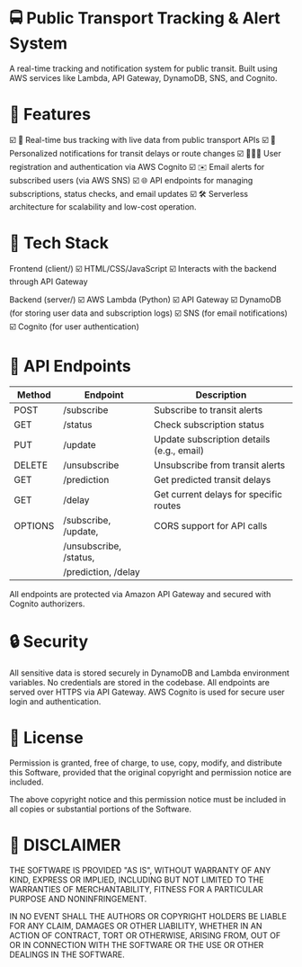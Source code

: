 # 🚍 Public Transport Tracking & Alert System
A real-time tracking and notification system for public transit. Built using AWS services like Lambda, API Gateway, DynamoDB, SNS, and Cognito.


# 🚀 Features

☑️ 🚌 Real-time bus tracking with live data from public transport APIs
☑️ 🔔 Personalized notifications for transit delays or route changes
☑️ 🧑‍🤝‍🧑 User registration and authentication via AWS Cognito
☑️ ✉️ Email alerts for subscribed users (via AWS SNS)
☑️ 🌐 API endpoints for managing subscriptions, status checks, and email updates
☑️ 🛠 Serverless architecture for scalability and low-cost operation.


# 🧱 Tech Stack

Frontend (client/)
☑️ HTML/CSS/JavaScript
☑️ Interacts with the backend through API Gateway

Backend (server/)
☑️ AWS Lambda (Python)
☑️ API Gateway
☑️ DynamoDB (for storing user data and subscription logs)
☑️ SNS (for email notifications)
☑️ Cognito (for user authentication)


# 🚏 API Endpoints

| Method | Endpoint                  | Description                                  |
|--------|---------------------------|----------------------------------------------|
| POST   | /subscribe                | Subscribe to transit alerts                  |
| GET    | /status                   | Check subscription status                    |
| PUT    | /update                   | Update subscription details (e.g., email)    |
| DELETE | /unsubscribe              | Unsubscribe from transit alerts              |
| GET    | /prediction               | Get predicted transit delays                 |
| GET    | /delay                    | Get current delays for specific routes       |
| OPTIONS| /subscribe, /update,      | CORS support for API calls                   |          
|        |  /unsubscribe, /status,   |                                              |
|        |  /prediction, /delay      |                                              |


 All endpoints are protected via Amazon API Gateway and secured with Cognito authorizers.


# 🔒 Security

All sensitive data is stored securely in DynamoDB and Lambda environment variables.
No credentials are stored in the codebase.
All endpoints are served over HTTPS via API Gateway.
AWS Cognito is used for secure user login and authentication.


# 📄 License

Permission is granted, free of charge, to use, copy, modify, and distribute this Software, provided that the original copyright and permission notice are included.

The above copyright notice and this permission notice must be included in all copies or substantial portions of the Software.


# 📜 DISCLAIMER

THE SOFTWARE IS PROVIDED "AS IS", WITHOUT WARRANTY OF ANY KIND, EXPRESS OR IMPLIED, INCLUDING BUT NOT LIMITED TO THE WARRANTIES OF MERCHANTABILITY, FITNESS FOR A PARTICULAR PURPOSE AND NONINFRINGEMENT.

IN NO EVENT SHALL THE AUTHORS OR COPYRIGHT HOLDERS BE LIABLE FOR ANY CLAIM, DAMAGES OR OTHER LIABILITY, WHETHER IN AN ACTION OF CONTRACT, TORT OR OTHERWISE, ARISING FROM, OUT OF OR IN CONNECTION WITH THE SOFTWARE OR THE USE OR OTHER DEALINGS IN THE SOFTWARE.